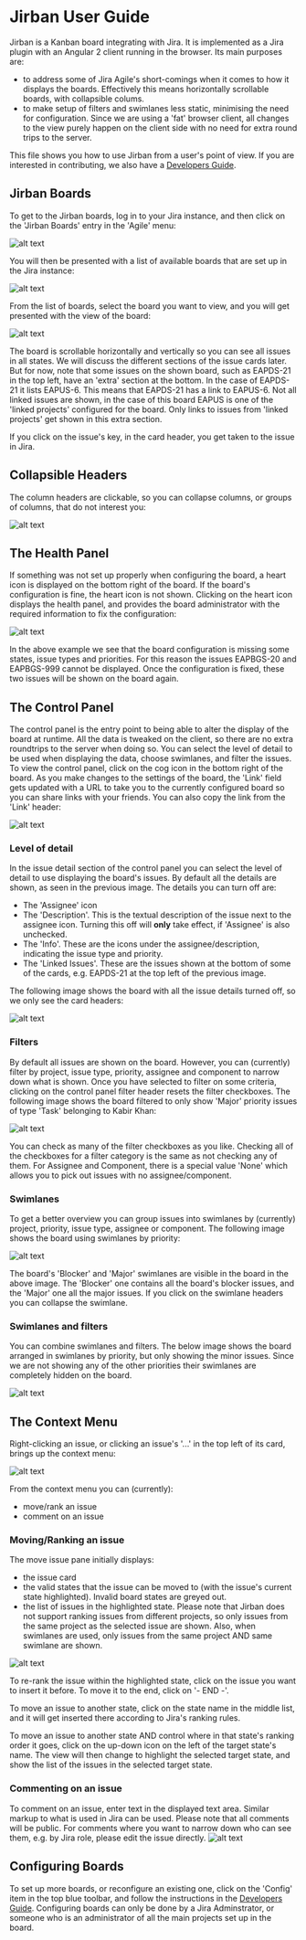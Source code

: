 # Jirban User Guide
Jirban is a Kanban board integrating with Jira. It is implemented as a Jira plugin with an Angular 2 client running in the browser. Its main purposes are: 
* to address some of Jira Agile's short-comings when it comes to how it displays the boards. Effectively this means horizontally scrollable boards, with collapsible colums.
* to make setup of filters and swimlanes less static, minimising the need for configuration. Since we are using a 'fat' browser client, all changes to the view purely happen on the client side with no need for extra round trips to the server.
 
This file shows you how to use Jirban from a user's point of view. If you are interested in contributing, we also have a [Developers Guide](..).

## Jirban Boards
To get to the Jirban boards, log in to your Jira instance, and then click on the 'Jirban Boards' entry in the 'Agile' menu:

![alt text](https://raw.githubusercontent.com/kabir/jirban-jira/master/userguide/images/10-Menu.png)

You will then be presented with a list of available boards that are set up in the Jira instance:

![alt text](https://raw.githubusercontent.com/kabir/jirban-jira/master/userguide/images/20-BoardsList.png)

From the list of boards, select the board you want to view, and you will get presented with the view of the board:

![alt text](https://raw.githubusercontent.com/kabir/jirban-jira/master/userguide/images/30-BoardPlain.png)

The board is scrollable horizontally and vertically so you can see all issues in all states. We will discuss the different sections of the issue cards later. But for now, note that some issues on the shown board, such as EAPDS-21 in the top left, have an 'extra' section at the bottom. In the case of EAPDS-21 it lists EAPUS-6. This means that EAPDS-21 has a link to EAPUS-6. Not all linked issues are shown, in the case of this board EAPUS is one of the 'linked projects' configured for the board. Only links to issues from 'linked projects' get shown in this extra section.

If you click on the issue's key, in the card header, you get taken to the issue in Jira.

## Collapsible Headers
The column headers are clickable, so you can collapse columns, or groups of columns, that do not interest you:

![alt text](https://raw.githubusercontent.com/kabir/jirban-jira/master/userguide/images/40-BoardCollapsedColumns.png)

## The Health Panel
If something was not set up properly when configuring the board, a heart icon is displayed on the bottom right of the board. If the board's configuration is fine, the heart icon is not shown. Clicking on the heart icon displays the health panel, and provides the board administrator with the required information to fix the configuration:

![alt text](https://raw.githubusercontent.com/kabir/jirban-jira/master/userguide/images/50-Health.png)

In the above example we see that the board configuration is missing some states, issue types and priorities. For this reason the issues EAPBGS-20 and EAPBGS-999 cannot be displayed. Once the configuration is fixed, these two issues will be shown on the board again.

## The Control Panel
The control panel is the entry point to being able to alter the display of the board at runtime. All the data is tweaked on the client, so there are no extra roundtrips to the server when doing so. You can select the level of detail to be used when displaying the data, choose swimlanes, and filter the issues. To view the control panel, click on the cog icon in the bottom right of the board. As you make changes to the settings of the board, the 'Link' field gets updated with a URL to take you to the currently configured board so you can share links with your friends. You can also copy the link from the 'Link' header:

![alt text](https://raw.githubusercontent.com/kabir/jirban-jira/master/userguide/images/60-ControlPanel.png)

### Level of detail
In the issue detail section of the control panel you can select the level of detail to use displaying the board's issues. By default all the details are shown, as seen in the previous image. The details you can turn off are:

* The 'Assignee' icon
* The 'Description'. This is the textual description of the issue next to the assignee icon. Turning this off will __only__ take effect, if 'Assignee' is also unchecked.
* The 'Info'. These are the icons under the assignee/description, indicating the issue type and priority.
* The 'Linked Issues'. These are the issues shown at the bottom of some of the cards, e.g. EAPDS-21 at the top left of the previous image.

The following image shows the board with all the issue details turned off, so we only see the card headers:

![alt text](https://raw.githubusercontent.com/kabir/jirban-jira/master/userguide/images/70-IssueDetail.png)

### Filters
By default all issues are shown on the board. However, you can (currently) filter by project, issue type, priority, assignee and component to narrow down what is shown. Once you have selected to filter on some criteria, clicking on the control panel filter header resets the filter checkboxes. The following image shows the board filtered to only show 'Major' priority issues of type 'Task' belonging to Kabir Khan:

![alt text](https://raw.githubusercontent.com/kabir/jirban-jira/master/userguide/images/80-Filters.png)

You can check as many of the filter checkboxes as you like. Checking all of the checkboxes for a filter category is the same as not checking any of them. For Assignee and Component, there is a special value 'None' which allows you to pick out issues with no assignee/component.

### Swimlanes
To get a better overview you can group issues into swimlanes by (currently) project, priority, issue type, assignee or component. The following image shows the board using swimlanes by priority:

![alt text](https://raw.githubusercontent.com/kabir/jirban-jira/master/userguide/images/90-Swimlanes.png)

The board's 'Blocker' and 'Major' swimlanes are visible in the board in the above image. The 'Blocker' one contains all the board's blocker issues, and the 'Major' one all the major issues. If you click on the swimlane headers you can collapse the swimlane.

### Swimlanes and filters
You can combine swimlanes and filters. The below image shows the board arranged in swimlanes by priority, but only showing the minor issues. Since we are not showing any of the other priorities their swimlanes are completely hidden on the board.

![alt text](https://raw.githubusercontent.com/kabir/jirban-jira/master/userguide/images/100-SwimlaneAndFilters.png)

## The Context Menu
Right-clicking an issue, or clicking an issue's '...' in the top left of its card, brings up the context menu:

![alt text](https://raw.githubusercontent.com/kabir/jirban-jira/master/userguide/images/110-ContextMenu.png)

From the context menu you can (currently):
* move/rank an issue
* comment on an issue

### Moving/Ranking an issue
The move issue pane initially displays:
* the issue card
* the valid states that the issue can be moved to (with the issue's current state highlighted). Invalid board states are greyed out.
* the list of issues in the highlighted state. Please note that Jirban does not support ranking issues from different projects, so only issues from the same project as the selected issue are shown. Also, when swimlanes are used, only issues from the same project AND same swimlane are shown.

![alt text](https://raw.githubusercontent.com/kabir/jirban-jira/master/userguide/images/120-MoveMenu.png)

To re-rank the issue within the highlighted state, click on the issue you want to insert it before. To move it to the end, click on '- END -'.

To move an issue to another state, click on the state name in the middle list, and it will get inserted there according to Jira's ranking rules.

To move an issue to another state AND control where in that state's ranking order it goes, click on the up-down icon on the left of the target state's name. The view will then change to highlight the selected target state, and show the list of the issues in the selected target state.

### Commenting on an issue
To comment on an issue, enter text in the displayed text area. Similar markup to what is used in Jira can be used. Please note that all comments will be public. For comments where you want to narrow down who can see them, e.g. by Jira role, please edit the issue directly.
![alt text](https://raw.githubusercontent.com/kabir/jirban-jira/master/userguide/images/130-Comment.png)

## Configuring Boards
To set up more boards, or reconfigure an existing one, click on the 'Config' item in the top blue toolbar, and follow the instructions in the [Developers Guide](..). Configuring boards can only be done by a Jira Adminstrator, or someone who is an administrator of all the main projects set up in the board.
